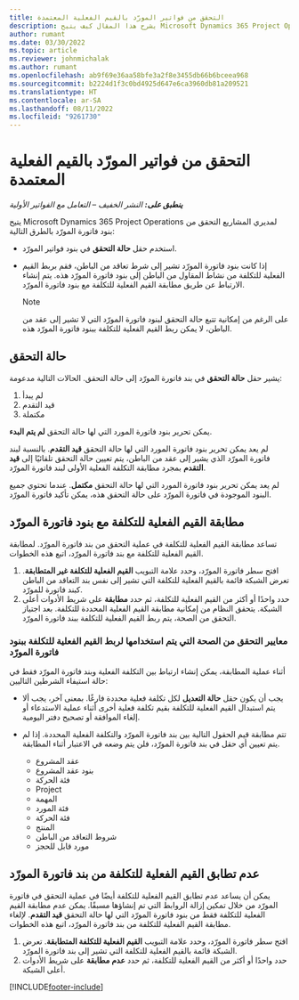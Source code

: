 ```yaml
---
title: التحقق من فواتير المورّد بالقيم الفعلية المعتمدة
description: يشرح هذا المقال كيف يتيح Microsoft Dynamics 365 Project Operations لمديري المشاريع التحقق من فواتير المورّد باستخدام القيم الفعلية التي تمت الموافقة عليها أثناء قيام المتعاقدين بالعمل والوقت المسجل، والمصروفات والمواد التي استخدمها أعضاء فريق المشروع.
author: rumant
ms.date: 03/30/2022
ms.topic: article
ms.reviewer: johnmichalak
ms.author: rumant
ms.openlocfilehash: ab9f69e36aa58bfe3a2f8e3455db66b6bceea968
ms.sourcegitcommit: b2224d1f3c0bd4925d647e6ca3960db81a209521
ms.translationtype: HT
ms.contentlocale: ar-SA
ms.lasthandoff: 08/11/2022
ms.locfileid: "9261730"
---
```

# <a name="verification-of-vendor-invoices-with-approved-actuals"></a>التحقق من فواتير المورّد بالقيم الفعلية المعتمدة

_**ينطبق على:** النشر الخفيف – التعامل مع الفواتير الأولية_

يتيح Microsoft Dynamics 365 Project Operations لمديري المشاريع التحقق من بنود فاتورة المورّد بالطرق التالية:

- استخدم حقل **حالة التحقق** في بنود فواتير المورّد.
- إذا كانت بنود فاتورة المورّد تشير إلى شرط تعاقد من الباطن، فقم بربط القيم الفعلية للتكلفة من نشاط المقاول من الباطن إلى بنود فاتورة المورّد هذه. يتم إنشاء الارتباط عن طريق مطابقة القيم الفعلية للتكلفة مع بنود فاتورة المورّد.

    > [!NOTE]
    > على الرغم من إمكانية تتبع حالة التحقق لبنود فاتورة المورّد التي لا تشير إلى عقد من الباطن، لا يمكن ربط القيم الفعلية للتكلفة ببنود فاتورة المورّد هذه.

## <a name="verification-status"></a>حالة التحقق

يشير حقل **حالة التحقق** في بند فاتورة المورّد إلى حالة التحقق. الحالات التالية مدعومة:

1. لم يبدأ
2. قيد التقدم
3. مكتملة

يمكن تحرير بنود فاتورة المورد التي لها حالة التحقق **لم يتم البدء**.

لم يعد يمكن تحرير بنود فاتورة المورد التي لها حالة التحقق **قيد التقدم**. بالنسبة لبند فاتورة المورّد الذي يشير إلى عقد من الباطن، يتم تعيين حالة التحقق تلقائيًا إلى **قيد التقدم** بمجرد مطابقة التكلفة الفعلية الأولى لبند فاتورة المورّد.

لم يعد يمكن تحرير بنود فاتورة المورد التي لها حالة التحقق **مكتمل**. عندما تحتوي جميع البنود الموجودة في فاتورة المورّد على حالة التحقق هذه، يمكن تأكيد فاتورة المورّد.

## <a name="match-cost-actuals-to-vendor-invoice-lines"></a>مطابقة القيم الفعلية للتكلفة مع بنود فاتورة المورّد

تساعد مطابقة القيم الفعلية للتكلفة في عملية التحقق من بند فاتورة المورّد. لمطابقة القيم الفعلية للتكلفة مع بند فاتورة المورّد، اتبع هذه الخطوات.

1. افتح سطر فاتورة المورّد، وحدد علامة التبويب **القيم الفعلية للتكلفة غير المتطابقة**. تعرض الشبكة قائمة بالقيم الفعلية للتكلفة التي تشير إلى نفس بند التعاقد من الباطن كبند فاتورة للمورّد.
2. حدد واحدًا أو أكثر من القيم الفعلية للتكلفة، ثم حدد **مطابقة** على شريط الأدوات أعلى الشبكة. يتحقق النظام من إمكانية مطابقة القيم الفعلية المحددة للتكلفة. بعد اجتياز التحقق من الصحة، يتم ربط القيم الفعلية للتكلفة ببند فاتورة المورّد.

### <a name="validation-criteria-that-are-used-to-link-cost-actuals-to-vendor-invoice-lines"></a>معايير التحقق من الصحة التي يتم استخدامها لربط القيم الفعلية للتكلفة ببنود فاتورة المورّد

أثناء عملية المطابقة، يمكن إنشاء ارتباط بين التكلفة الفعلية وبند فاتورة المورّد فقط في حالة استيفاء الشرطين التاليين:

- يجب أن يكون حقل **حالة التعديل** لكل تكلفة فعلية محددة فارغًا. بمعنى آخر، يجب ألا يتم استبدال القيم الفعلية للتكلفة بقيم تكلفة فعلية أخرى أثناء عملية الاستدعاء أو إلغاء الموافقة أو تصحيح دفتر اليومية.
- تتم مطابقة قيم الحقول التالية بين بند فاتورة المورّد والتكلفة الفعلية المحددة. إذا لم يتم تعيين أي حقل في بند فاتورة المورّد، فلن يتم وضعه في الاعتبار أثناء المطابقة.

    - عقد المشروع
    - بنود عقد المشروع
    - فئة الحركة
    - Project
    - المهمة
    - فئة المورد
    - فئة الحركة
    - المنتج 
    - شروط التعاقد من الباطن
    - مورد قابل للحجز

## <a name="unmatch-cost-actuals-from-a-vendor-invoice-line"></a>عدم تطابق القيم الفعلية للتكلفة من بند فاتورة المورّد

يمكن أن يساعد عدم تطابق القيم الفعلية للتكلفة أيضًا في عملية التحقق في فاتورة المورّد من خلال تمكين إزالة الروابط التي تم إنشاؤها مسبقًا. يمكن عدم مطابقة القيم الفعلية للتكلفة فقط من بنود فاتورة المورّد التي لها حالة التحقق **قيد التقدم**. لإلغاء مطابقة القيم الفعلية للتكلفة من بند فاتورة المورّد، اتبع هذه الخطوات.

1. افتح سطر فاتورة المورّد، وحدد علامة التبويب **القيم الفعلية للتكلفة المتطابقة**. تعرض الشبكة قائمة بالقيم الفعلية للتكلفة التي تشير إلى بند فاتورة المورّد.
2. حدد واحدًا أو أكثر من القيم الفعلية للتكلفة، ثم حدد **عدم مطابقة** على شريط الأدوات أعلى الشبكة.

[!INCLUDE[footer-include](../../includes/footer-banner.md)]
